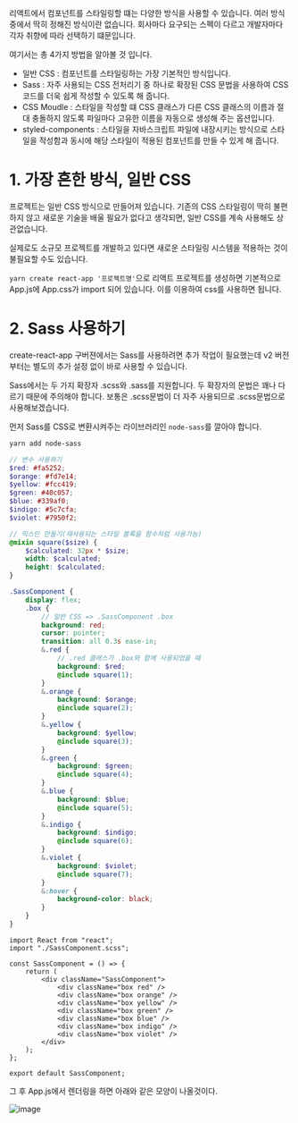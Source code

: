 리액트에서 컴포넌트를 스타일링할 떄는 다양한 방식을 사용할 수 있습니다. 여러 방식 중에서 딱히 정해진 방식이란 없습니다. 회사마다 요구되는 스펙이 다르고 개발자마다 각자 취향에 따라 선택하기 떄문입니다.

여기서는 총 4가지 방법을 알아볼 것 입니다.

- 일반 CSS : 컴포넌트를 스타일링하는 가장 기본적인 방식입니다.
- Sass : 자주 사용되는 CSS 전처리기 중 하나로 확장된 CSS 문법을 사용하여 CSS 코드를 더욱 쉽게 작성할 수 있도록 해 줍니다.
- CSS Moudle : 스타일을 작성할 떄 CSS 클래스가 다른 CSS 클래스의 이름과 절대 충돌하지 않도록 파일마다 고유한 이름을 자동으로 생성해 주는 옵션입니다.
- styled-components : 스타일을 자바스크립트 파일에 내장시키는 방식으로 스타일을 작성함과 동시에 해당 스타일이 적용된 컴포넌트를 만들 수 있게 해 줍니다.



# 1. 가장 흔한 방식, 일반 CSS

프로젝트는 일반 CSS 방식으로 만들어져 있습니다. 기존의 CSS 스타일링이 딱히 불편하지 않고 새로운 기술을 배울 필요가 없다고 생각되면, 일반 CSS를 계속 사용해도 상관없습니다.

실제로도 소규모 프로젝트를 개발하고 있다면 새로운 스타일링 시스템을 적용하는 것이 불필요할 수도 있습니다.

`yarn create react-app '프로젝트명'`으로 리액트 프로젝트를 생성하면 기본적으로 App.js에 App.css가 import 되어 있습니다. 이를 이용하여 css를 사용하면 됩니다.

# 2. Sass 사용하기

create-react-app 구버젼에서는 Sass를 사용하려면 추가 작업이 필요했는데 v2 버전부터는 별도의 추가 설정 없이 바로 사용할 수 있습니다.

Sass에서는 두 가지 확장자 .scss와 .sass를 지원합니다. 두 확장자의 문법은 꽤나 다르기 때문에 주의해야 합니다. 보통은 .scss문법이 더 자주 사용되므로 .scss문법으로 사용해보겠습니다.

먼저 Sass를 CSS로 변환시켜주는 라이브러리인 `node-sass`를 깔아야 합니다.

```bash
yarn add node-sass
```



```scss
// 변수 사용하기
$red: #fa5252;
$orange: #fd7e14;
$yellow: #fcc419;
$green: #40c057;
$blue: #339af0;
$indigo: #5c7cfa;
$violet: #7950f2;

// 믹스인 만들기(재사용되는 스타일 블록을 함수처럼 사용가능)
@mixin square($size) {
    $calculated: 32px * $size;
    width: $calculated;
    height: $calculated;
}

.SassComponent {
    display: flex;
    .box {
        // 일반 CSS => .SassComponent .box
        background: red;
        cursor: pointer;
        transition: all 0.3s ease-in;
        &.red {
            // .red 클래스가 .box와 함께 사용되었을 때
            background: $red;
            @include square(1);
        }
        &.orange {
            background: $orange;
            @include square(2);
        }
        &.yellow {
            background: $yellow;
            @include square(3);
        }
        &.green {
            background: $green;
            @include square(4);
        }
        &.blue {
            background: $blue;
            @include square(5);
        }
        &.indigo {
            background: $indigo;
            @include square(6);
        }
        &.violet {
            background: $violet;
            @include square(7);
        }
        &:hover {
            background-color: black;
        }
    }
}
```

```react
import React from "react";
import "./SassComponent.scss";

const SassComponent = () => {
    return (
        <div className="SassComponent">
            <div className="box red" />
            <div className="box orange" />
            <div className="box yellow" />
            <div className="box green" />
            <div className="box blue" />
            <div className="box indigo" />
            <div className="box violet" />
        </div>
    );
};

export default SassComponent;
```

그 후 App.js에서 렌더링을 하면 아래와 같은 모양이 나올것이다.

![image](https://user-images.githubusercontent.com/50760015/87878026-b141dc80-ca1c-11ea-98ab-0f2b5e5dc5ec.png)

